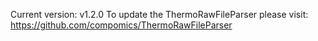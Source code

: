 Current version: v1.2.0
To update the ThermoRawFileParser please visit: https://github.com/compomics/ThermoRawFileParser
